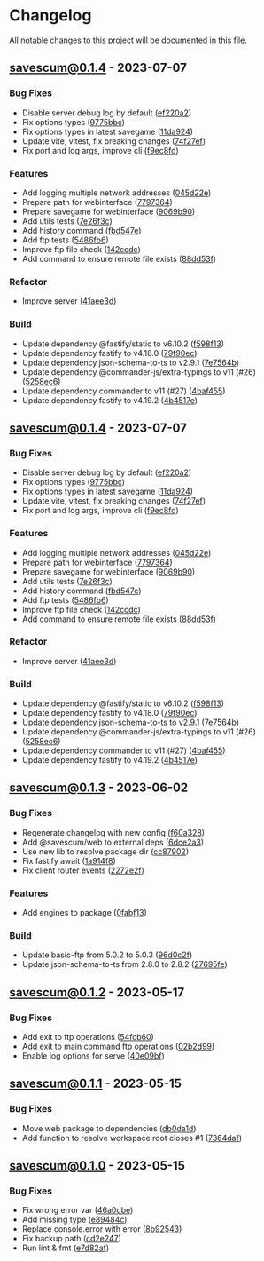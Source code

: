 # Changelog

All notable changes to this project will be documented in this file.



## [savescum@0.1.4](https://github.com/jrson83/savescum/releases/tag/savescum@0.1.4) - 2023-07-07

      
### Bug Fixes

- Disable server debug log by default ([ef220a2](https://github.com/jrson83/savescum/commit/ef220a2f0afd55aa1b65d508580c85cb454586a4))          
- Fix options types ([9775bbc](https://github.com/jrson83/savescum/commit/9775bbc23eda64cb624a60ccaacceaadb42f7e57))          
- Fix options types in latest savegame ([11da924](https://github.com/jrson83/savescum/commit/11da924d0791ccd2520bf64b182e3f0a55c79e5e))          
- Update vite, vitest, fix breaking changes ([74f27ef](https://github.com/jrson83/savescum/commit/74f27ef448d384078e375b47ef9d93956e59ef24))          
- Fix port and log args, improve cli ([f9ec8fd](https://github.com/jrson83/savescum/commit/f9ec8fd99e762dc9674a493404abc920c7afc7f9))          

### Features

- Add logging multiple network addresses ([045d22e](https://github.com/jrson83/savescum/commit/045d22e7391c0ad754b3079e72bdf4a5ab44d30e))          
- Prepare path for webinterface ([7797364](https://github.com/jrson83/savescum/commit/779736456855ded40101e359fb8b34b813bddb5d))          
- Prepare savegame for webinterface ([9069b90](https://github.com/jrson83/savescum/commit/9069b9011a2d2c15d173b2291a1c061893f467e6))          
- Add utils tests ([7e26f3c](https://github.com/jrson83/savescum/commit/7e26f3cbda73cf2467e847b95c63735ee34a756f))          
- Add history command ([fbd547e](https://github.com/jrson83/savescum/commit/fbd547e787604c6662b2e45342ee1620b4217c9f))          
- Add ftp tests ([5486fb6](https://github.com/jrson83/savescum/commit/5486fb6db0dffa9a8772beb8e24c880df7ccb346))          
- Improve ftp file check ([142ccdc](https://github.com/jrson83/savescum/commit/142ccdce9b73a13e9222563b8d3ee5fab0a9808a))          
- Add command to ensure remote file exists ([88dd53f](https://github.com/jrson83/savescum/commit/88dd53f9fee8145638ed676688b5d3fb01fd67e4))          

### Refactor

- Improve server ([41aee3d](https://github.com/jrson83/savescum/commit/41aee3debd6086114d6ba9f4cdd4119e71c87ca2))          

### Build

- Update dependency @fastify/static to v6.10.2 ([f598f13](https://github.com/jrson83/savescum/commit/f598f1308977aea03e77f8f1147b899f9d214613))          
- Update dependency fastify to v4.18.0 ([79f90ec](https://github.com/jrson83/savescum/commit/79f90ecb2dc37850b5526c9f9a1d00af4575c012))          
- Update dependency json-schema-to-ts to v2.9.1 ([7e7564b](https://github.com/jrson83/savescum/commit/7e7564b71939551a2d2c7555ce05ea91400bccc3))          
- Update dependency @commander-js/extra-typings to v11 (#26) ([5258ec6](https://github.com/jrson83/savescum/commit/5258ec6b64ab9928cefed2fa8e24378763e63eee))          
- Update dependency commander to v11 (#27) ([4baf455](https://github.com/jrson83/savescum/commit/4baf455fca0d874f7ba7e724bcdf1db4baea9dd1))          
- Update dependency fastify to v4.19.2 ([4b4517e](https://github.com/jrson83/savescum/commit/4b4517e7a5bf29074ac3d74040d84e151a157eff))          
## [savescum@0.1.4](https://github.com/jrson83/savescum/releases/tag/savescum@0.1.4) - 2023-07-07

      
### Bug Fixes

- Disable server debug log by default ([ef220a2](https://github.com/jrson83/savescum/commit/ef220a2f0afd55aa1b65d508580c85cb454586a4))          
- Fix options types ([9775bbc](https://github.com/jrson83/savescum/commit/9775bbc23eda64cb624a60ccaacceaadb42f7e57))          
- Fix options types in latest savegame ([11da924](https://github.com/jrson83/savescum/commit/11da924d0791ccd2520bf64b182e3f0a55c79e5e))          
- Update vite, vitest, fix breaking changes ([74f27ef](https://github.com/jrson83/savescum/commit/74f27ef448d384078e375b47ef9d93956e59ef24))          
- Fix port and log args, improve cli ([f9ec8fd](https://github.com/jrson83/savescum/commit/f9ec8fd99e762dc9674a493404abc920c7afc7f9))          

### Features

- Add logging multiple network addresses ([045d22e](https://github.com/jrson83/savescum/commit/045d22e7391c0ad754b3079e72bdf4a5ab44d30e))          
- Prepare path for webinterface ([7797364](https://github.com/jrson83/savescum/commit/779736456855ded40101e359fb8b34b813bddb5d))          
- Prepare savegame for webinterface ([9069b90](https://github.com/jrson83/savescum/commit/9069b9011a2d2c15d173b2291a1c061893f467e6))          
- Add utils tests ([7e26f3c](https://github.com/jrson83/savescum/commit/7e26f3cbda73cf2467e847b95c63735ee34a756f))          
- Add history command ([fbd547e](https://github.com/jrson83/savescum/commit/fbd547e787604c6662b2e45342ee1620b4217c9f))          
- Add ftp tests ([5486fb6](https://github.com/jrson83/savescum/commit/5486fb6db0dffa9a8772beb8e24c880df7ccb346))          
- Improve ftp file check ([142ccdc](https://github.com/jrson83/savescum/commit/142ccdce9b73a13e9222563b8d3ee5fab0a9808a))          
- Add command to ensure remote file exists ([88dd53f](https://github.com/jrson83/savescum/commit/88dd53f9fee8145638ed676688b5d3fb01fd67e4))          

### Refactor

- Improve server ([41aee3d](https://github.com/jrson83/savescum/commit/41aee3debd6086114d6ba9f4cdd4119e71c87ca2))          

### Build

- Update dependency @fastify/static to v6.10.2 ([f598f13](https://github.com/jrson83/savescum/commit/f598f1308977aea03e77f8f1147b899f9d214613))          
- Update dependency fastify to v4.18.0 ([79f90ec](https://github.com/jrson83/savescum/commit/79f90ecb2dc37850b5526c9f9a1d00af4575c012))          
- Update dependency json-schema-to-ts to v2.9.1 ([7e7564b](https://github.com/jrson83/savescum/commit/7e7564b71939551a2d2c7555ce05ea91400bccc3))          
- Update dependency @commander-js/extra-typings to v11 (#26) ([5258ec6](https://github.com/jrson83/savescum/commit/5258ec6b64ab9928cefed2fa8e24378763e63eee))          
- Update dependency commander to v11 (#27) ([4baf455](https://github.com/jrson83/savescum/commit/4baf455fca0d874f7ba7e724bcdf1db4baea9dd1))          
- Update dependency fastify to v4.19.2 ([4b4517e](https://github.com/jrson83/savescum/commit/4b4517e7a5bf29074ac3d74040d84e151a157eff))          


## [savescum@0.1.3](https://github.com/jrson83/savescum/releases/tag/savescum@0.1.3) - 2023-06-02

      
### Bug Fixes

- Regenerate changelog with new config ([f60a328](https://github.com/jrson83/savescum/commit/f60a3288e4c8879ebe5c465da3d7629d33bea57e))          
- Add @savescum/web to external deps ([6dce2a3](https://github.com/jrson83/savescum/commit/6dce2a3785995b0f86097420fb744c4416372777))          
- Use new lib to resolve package dir ([cc87902](https://github.com/jrson83/savescum/commit/cc87902f105746ac63d337a92c92bc9d8bc767fe))          
- Fix fastify await ([1a914f8](https://github.com/jrson83/savescum/commit/1a914f8e41655057abf3c355c0be72b280aababb))          
- Fix client router events ([2272e2f](https://github.com/jrson83/savescum/commit/2272e2f7121ff3041da074551b2b34c8b27c9b90))          

### Features

- Add engines to package ([0fabf13](https://github.com/jrson83/savescum/commit/0fabf13240eaa014fcef43b2eb87689384209797))          

### Build

- Update basic-ftp from 5.0.2 to 5.0.3 ([96d0c2f](https://github.com/jrson83/savescum/commit/96d0c2f3ddee8d26c17fb58f7dd65adaf7e195f0))          
- Update json-schema-to-ts from 2.8.0 to 2.8.2 ([27695fe](https://github.com/jrson83/savescum/commit/27695fe421a12132a0396ff5c960ceedf406557b))          


## [savescum@0.1.2](https://github.com/jrson83/savescum/releases/tag/savescum@0.1.2) - 2023-05-17

      
### Bug Fixes

- Add exit to ftp operations ([54fcb60](https://github.com/jrson83/savescum/commit/54fcb60a9c4f0c30a6df2fc0929a6f6c25802eb1))          
- Add exit to main command ftp operations ([02b2d99](https://github.com/jrson83/savescum/commit/02b2d995851c34c9a947f608f0c4a5bfa7395777))          
- Enable log options for serve ([40e09bf](https://github.com/jrson83/savescum/commit/40e09bf09c788d1d6103e2e5dd18435c200a5a7e))          


## [savescum@0.1.1](https://github.com/jrson83/savescum/releases/tag/savescum@0.1.1) - 2023-05-15

      
### Bug Fixes

- Move web package to dependencies ([db0da1d](https://github.com/jrson83/savescum/commit/db0da1dec84005800373e2409d07358d11b7fa2b))          
- Add function to resolve workspace root closes #1 ([7364daf](https://github.com/jrson83/savescum/commit/7364daf55338475374307558b1ebd074bb8a8c44))          


## [savescum@0.1.0](https://github.com/jrson83/savescum/releases/tag/savescum@0.1.0) - 2023-05-15

      
### Bug Fixes

- Fix wrong error var ([46a0dbe](https://github.com/jrson83/savescum/commit/46a0dbe53cd560ef59943361636330fc659e9fd5))          
- Add missing type ([e89484c](https://github.com/jrson83/savescum/commit/e89484c249e4c1b26a8f440f0f23092d14551fd6))          
- Replace console.error with error ([8b92543](https://github.com/jrson83/savescum/commit/8b9254313f28bbff7f8bd58ab93450235e3492d8))          
- Fix backup path ([cd2e247](https://github.com/jrson83/savescum/commit/cd2e247e7f50e11d3765c0a02b71fb42b1f63cad))          
- Run lint & fmt ([e7d82af](https://github.com/jrson83/savescum/commit/e7d82af308bde8f6cfd3af6deded0f8d83886fd9))          
<!-- generated by sparkee -->
